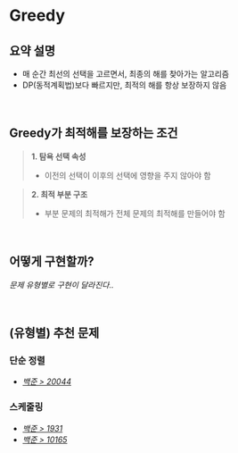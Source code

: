 # Greedy

## 요약 설명
- 매 순간 최선의 선택을 고르면서, 최종의 해를 찾아가는 알고리즘
- DP(동적계획법)보다 빠르지만, 최적의 해를 항상 보장하지 않음

<br/>

## Greedy가 최적해를 보장하는 조건 

> **1. 탐욕 선택 속성**
>  - 이전의 선택이 이후의 선택에 영향을 주지 않아야 함

> **2. 최적 부분 구조**
>  - 부분 문제의 최적해가 전체 문제의 최적해를 만들어야 함

<br/>

## 어떻게 구현할까?

_문제 유형별로 구현이 달라진다.._

<br/>

## (유형별) 추천 문제


### 단순 정렬
- [_백준 > 20044_](https://www.acmicpc.net/problem/20044)

### 스케줄링
- [_백준 > 1931_](https://www.acmicpc.net/problem/1931)
- [_백준 > 10165_](https://www.acmicpc.net/problem/10165)

<br/>